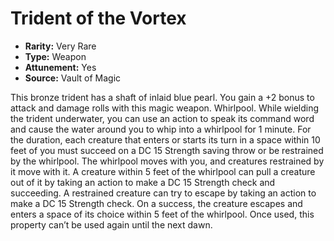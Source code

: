 # Trident of the Vortex

- **Rarity:** Very Rare
- **Type:** Weapon
- **Attunement:** Yes
- **Source:** Vault of Magic

This bronze trident has a shaft of inlaid blue pearl. You gain a +2 bonus to attack and damage rolls with this magic weapon. Whirlpool. While wielding the trident underwater, you can use an action to speak its command word and cause the water around you to whip into a whirlpool for 1 minute. For the duration, each creature that enters or starts its turn in a space within 10 feet of you must succeed on a DC 15 Strength saving throw or be restrained by the whirlpool. The whirlpool moves with you, and creatures restrained by it move with it. A creature within 5 feet of the whirlpool can pull a creature out of it by taking an action to make a DC 15 Strength check and succeeding. A restrained creature can try to escape by taking an action to make a DC 15 Strength check. On a success, the creature escapes and enters a space of its choice within 5 feet of the whirlpool. Once used, this property can’t be used again until the next dawn.
